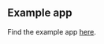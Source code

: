 ## Example app

Find the example app [here](https://github.com/block7code/plugin-ml-kit-google/tree/master/packages/google_ml_kit/example).
